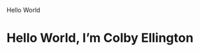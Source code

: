 <!DOCTYPE html>

<html>

 <head>

  <tittle>Hello World</title>

 </head>

 <body>

  <h1>Hello World, I’m Colby Ellington</h1>

 </body>

</html>